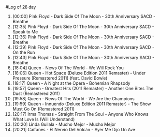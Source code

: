 #Log of 28 day

1. [00:00] Pink Floyd - Dark Side Of The Moon - 30th Anniversary SACD - Breathe
1. [12:35] Pink Floyd - Dark Side Of The Moon - 30th Anniversary SACD - Speak to Me
1. [12:36] Pink Floyd - Dark Side Of The Moon - 30th Anniversary SACD - Breathe
1. [12:39] Pink Floyd - Dark Side Of The Moon - 30th Anniversary SACD - On the Run
1. [12:43] Pink Floyd - Dark Side Of The Moon - 30th Anniversary SACD - Breathe
1. [18:04] Queen - News Of The World - We Will Rock You
1. [18:06] Queen - Hot Space (Deluxe Edition 2011 Remaster) - Under Pressure (Remastered 2011) (feat. David Bowie)
1. [18:17] Queen - A Night at the Opera - Bohemian Rhapsody
1. [19:57] Queen - Greatest Hits (2011 Remaster) - Another One Bites The Dust (Remastered 2011)
1. [19:58] Queen - News Of The World - We Are the Champions
1. [19:59] Queen - Innuendo (Deluxe Edition 2011 Remaster) - The Show Must Go On (Remastered 2011)
1. [20:17] Irma Thomas - Straight From The Soul - Anyone Who Knows What Love Is (Will Understand)
1. [20:20] Linda Guilala - Mucho Mejor - Mucho Mejor
1. [20:21] Caifanes - El Nervio Del Volcán - Ayer Me Dijo Un Ave
